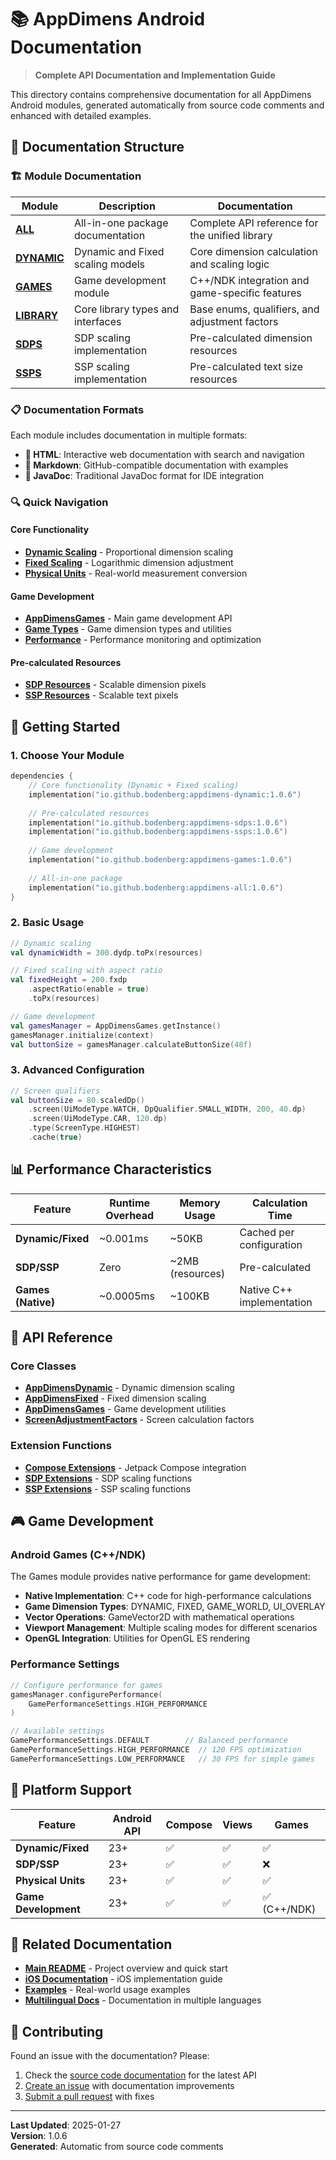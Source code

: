 # 📚 AppDimens Android Documentation

> **Complete API Documentation and Implementation Guide**

This directory contains comprehensive documentation for all AppDimens Android modules, generated automatically from source code comments and enhanced with detailed examples.

## 📖 Documentation Structure

### 🏗️ Module Documentation

| Module | Description | Documentation |
|--------|-------------|---------------|
| **[ALL](ALL/)** | All-in-one package documentation | Complete API reference for the unified library |
| **[DYNAMIC](DYNAMIC/)** | Dynamic and Fixed scaling models | Core dimension calculation and scaling logic |
| **[GAMES](GAMES/)** | Game development module | C++/NDK integration and game-specific features |
| **[LIBRARY](LIBRARY/)** | Core library types and interfaces | Base enums, qualifiers, and adjustment factors |
| **[SDPS](SDPS/)** | SDP scaling implementation | Pre-calculated dimension resources |
| **[SSPS](SSPS/)** | SSP scaling implementation | Pre-calculated text size resources |

### 📋 Documentation Formats

Each module includes documentation in multiple formats:

- **📘 HTML**: Interactive web documentation with search and navigation
- **📝 Markdown**: GitHub-compatible documentation with examples
- **📖 JavaDoc**: Traditional JavaDoc format for IDE integration

### 🔍 Quick Navigation

#### Core Functionality
- **[Dynamic Scaling](DYNAMIC/MARKDOWN/appdimens_dynamic/)** - Proportional dimension scaling
- **[Fixed Scaling](DYNAMIC/MARKDOWN/appdimens_dynamic/)** - Logarithmic dimension adjustment
- **[Physical Units](DYNAMIC/MARKDOWN/appdimens_dynamic/)** - Real-world measurement conversion

#### Game Development
- **[AppDimensGames](GAMES/MARKDOWN/appdimens_games/)** - Main game development API
- **[Game Types](GAMES/MARKDOWN/appdimens_games/)** - Game dimension types and utilities
- **[Performance](GAMES/MARKDOWN/appdimens_games/)** - Performance monitoring and optimization

#### Pre-calculated Resources
- **[SDP Resources](SDPS/MARKDOWN/appdimens_sdps/)** - Scalable dimension pixels
- **[SSP Resources](SSPS/MARKDOWN/appdimens_ssps/)** - Scalable text pixels

## 🚀 Getting Started

### 1. Choose Your Module

```kotlin
dependencies {
    // Core functionality (Dynamic + Fixed scaling)
    implementation("io.github.bodenberg:appdimens-dynamic:1.0.6")
    
    // Pre-calculated resources
    implementation("io.github.bodenberg:appdimens-sdps:1.0.6")
    implementation("io.github.bodenberg:appdimens-ssps:1.0.6")
    
    // Game development
    implementation("io.github.bodenberg:appdimens-games:1.0.6")
    
    // All-in-one package
    implementation("io.github.bodenberg:appdimens-all:1.0.6")
}
```

### 2. Basic Usage

```kotlin
// Dynamic scaling
val dynamicWidth = 300.dydp.toPx(resources)

// Fixed scaling with aspect ratio
val fixedHeight = 200.fxdp
    .aspectRatio(enable = true)
    .toPx(resources)

// Game development
val gamesManager = AppDimensGames.getInstance()
gamesManager.initialize(context)
val buttonSize = gamesManager.calculateButtonSize(48f)
```

### 3. Advanced Configuration

```kotlin
// Screen qualifiers
val buttonSize = 80.scaledDp()
    .screen(UiModeType.WATCH, DpQualifier.SMALL_WIDTH, 200, 40.dp)
    .screen(UiModeType.CAR, 120.dp)
    .type(ScreenType.HIGHEST)
    .cache(true)
```

## 📊 Performance Characteristics

| Feature | Runtime Overhead | Memory Usage | Calculation Time |
|---------|------------------|--------------|------------------|
| **Dynamic/Fixed** | ~0.001ms | ~50KB | Cached per configuration |
| **SDP/SSP** | Zero | ~2MB (resources) | Pre-calculated |
| **Games (Native)** | ~0.0005ms | ~100KB | Native C++ implementation |

## 🔧 API Reference

### Core Classes

- **[AppDimensDynamic](DYNAMIC/MARKDOWN/appdimens_dynamic/com.appdimens.dynamic.code/-app-dimens-dynamic/)** - Dynamic dimension scaling
- **[AppDimensFixed](DYNAMIC/MARKDOWN/appdimens_dynamic/com.appdimens.dynamic.code/-app-dimens-fixed/)** - Fixed dimension scaling
- **[AppDimensGames](GAMES/MARKDOWN/appdimens_games/com.appdimens.games/-app-dimens-games/)** - Game development utilities
- **[ScreenAdjustmentFactors](LIBRARY/MARKDOWN/appdimens_library/com.appdimens.library/-screen-adjustment-factors/)** - Screen calculation factors

### Extension Functions

- **[Compose Extensions](DYNAMIC/MARKDOWN/appdimens_dynamic/com.appdimens.dynamic.compose/)** - Jetpack Compose integration
- **[SDP Extensions](SDPS/MARKDOWN/appdimens_sdps/com.appdimens.sdps.compose/)** - SDP scaling functions
- **[SSP Extensions](SSPS/MARKDOWN/appdimens_ssps/com.appdimens.ssps.compose/)** - SSP scaling functions

## 🎮 Game Development

### Android Games (C++/NDK)

The Games module provides native performance for game development:

- **Native Implementation**: C++ code for high-performance calculations
- **Game Dimension Types**: DYNAMIC, FIXED, GAME_WORLD, UI_OVERLAY
- **Vector Operations**: GameVector2D with mathematical operations
- **Viewport Management**: Multiple scaling modes for different scenarios
- **OpenGL Integration**: Utilities for OpenGL ES rendering

### Performance Settings

```kotlin
// Configure performance for games
gamesManager.configurePerformance(
    GamePerformanceSettings.HIGH_PERFORMANCE
)

// Available settings
GamePerformanceSettings.DEFAULT        // Balanced performance
GamePerformanceSettings.HIGH_PERFORMANCE  // 120 FPS optimization
GamePerformanceSettings.LOW_PERFORMANCE   // 30 FPS for simple games
```

## 📱 Platform Support

| Feature | Android API | Compose | Views | Games |
|---------|-------------|---------|-------|-------|
| **Dynamic/Fixed** | 23+ | ✅ | ✅ | ✅ |
| **SDP/SSP** | 23+ | ✅ | ✅ | ❌ |
| **Physical Units** | 23+ | ✅ | ✅ | ✅ |
| **Game Development** | 23+ | ✅ | ✅ | ✅ (C++/NDK) |

## 🔗 Related Documentation

- **[Main README](../../README.md)** - Project overview and quick start
- **[iOS Documentation](../../iOS/README.md)** - iOS implementation guide
- **[Examples](../../Android/app/src/main/kotlin/)** - Real-world usage examples
- **[Multilingual Docs](../../LANG/)** - Documentation in multiple languages

## 🤝 Contributing

Found an issue with the documentation? Please:

1. Check the [source code documentation](../../Android/) for the latest API
2. [Create an issue](https://github.com/bodenberg/appdimens/issues) with documentation improvements
3. [Submit a pull request](https://github.com/bodenberg/appdimens/pulls) with fixes

---

**Last Updated**: 2025-01-27  
**Version**: 1.0.6  
**Generated**: Automatic from source code comments
